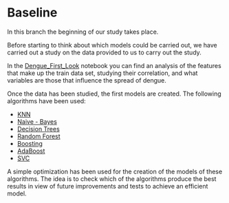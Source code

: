 # Baseline
In this branch the beginning of our study takes place.

Before starting to think about which models could be carried out, we have carried out a study on the data provided to us to carry out the study.

In the [Dengue_First_Look](https://github.com/sergiosb99/SSJ_SupervisedLearning/blob/Baseline/Dengue_First_Look.ipynb) notebook you can find an analysis of the features that make up the train data set, studying their correlation, and what variables are those that influence the spread of dengue.

Once the data has been studied, the first models are created. The following algorithms have been used:
  - [KNN](https://github.com/sergiosb99/SSJ_SupervisedLearning/blob/Baseline/Dengue_KNN.ipynb)
  - [Naive - Bayes](https://github.com/sergiosb99/SSJ_SupervisedLearning/blob/Baseline/Dengue_NaiveBayes.ipynb)
  - [Decision Trees](https://github.com/sergiosb99/SSJ_SupervisedLearning/blob/Baseline/Dengue_DecisionTree.ipynb)
  - [Random Forest](https://github.com/sergiosb99/SSJ_SupervisedLearning/blob/Baseline/Dengue_RandomForest.ipynb)
  - [Boosting](https://github.com/sergiosb99/SSJ_SupervisedLearning/blob/Baseline/Dengue_Boosting.ipynb)
  - [AdaBoost](https://github.com/sergiosb99/SSJ_SupervisedLearning/blob/Baseline/Dengue_AdaBoost.ipynb)
  - [SVC](https://github.com/sergiosb99/SSJ_SupervisedLearning/blob/Baseline/Dengue_SVC.ipynb)
  
A simple optimization has been used for the creation of the models of these algorithms.
The idea is to check which of the algorithms produce the best results in view of future improvements and tests to achieve an efficient model.
